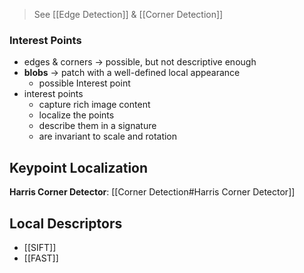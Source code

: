 
> See [[Edge Detection]] & [[Corner Detection]]

### Interest Points
- edges & corners → possible, but not descriptive enough
- **blobs** → patch with a well-defined local appearance
	- possible Interest point 
- interest points
	- capture rich image content
	- localize the points
	- describe them in a signature
	- are invariant to scale and rotation
## Keypoint Localization

**Harris Corner Detector**: [[Corner Detection#Harris Corner Detector]]


## Local Descriptors
- [[SIFT]]
- [[FAST]]
